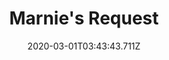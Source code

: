 ---
templateKey: blog-post
featuredpost: false
date: 2020-03-01T03:43:43.711Z
featuredimage: /img/quest_bg6.png
imgBg: quest_bg6
title: Marnie's Request
description: Marnie came by the farm and asked if you'd bring her a cave carrot. She's trying to train her goats to speak and cave carrot is their favorite snack.
reward: 100 Friendship points
tags:
  - Reach 3 Hearts with Marnie
  - Bring a Cave Carrot into Marnie's shop.
---
